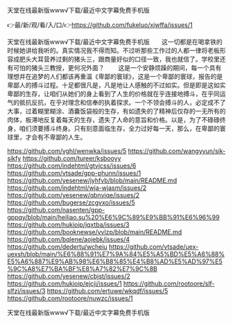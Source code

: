 天堂在线最新版www√下载/最近中文字幕免费手机版

👉最/新/观/看/入/口/👉https://github.com/fukeluo/xjwffa/issues/1

天堂在线最新版www√下载/最近中文字幕免费手机版　　这一切都是在喝拿铁的时候她讲给我听的。真实情况我不得而知。不过听那些工作过的人都一律将老板形容成肥头大耳营养过剩的猪头三，跟商量好似的口径一致，我也就信了。学校里还有可怕的猪头三教授，更何况外面？
　　这是一个安静烦躁的期间，每一个具有理想并在追梦的人们都该再重温《卑鄙的寰球》，这是一个卑鄙的寰球，报告的是卑鄙人的搏斗过程。十足都很凡是，凡是地让人感触的不过如实。但是即是这如实卑鄙的生存，让咱们从她们的身上看到了人生的价格就在乎连接地搏斗，在乎同运气的抵抗反抗，在乎对理念和信奉的执着探求。一个不领会搏斗的人，必定成不了大事，过着糊里糊涂、酒囊饭袋般的生存，有如遗失的了精神后仅存的一无所有的肉体，板滞地反复着每天的生存，遗失了人命的意旨和价格。以是，为了不碌碌终身，咱们须要搏斗终身。只有刻意面临生存，全力过好每一天，那么，在卑鄙的寰球里，才会有不卑鄙的人生。


https://github.com/vghl/wenwka/issues/5
https://github.com/wangyyun/sik-sikfy
https://github.com/tureer/ksbooyy
https://github.com/indehtml/gtvjcss/issues/6
https://github.com/vtsade/gpp-phunn/issues/1
https://github.com/yesenew/jyhfvb/blob/main/README.md
https://github.com/indehtml/wja-wjasm/issues/2
https://github.com/yesenew/qbnviqe/issues/2
https://github.com/bugerse/zcgvxo/issues/5
https://github.com/nasenten/gpp-gppqy/blob/main/heiliao.su%20%E6%9C%89%E9%BB%91%E6%96%99
https://github.com/hukioip/jqxtba/issues/3
https://github.com/booknewse/vvlzp/blob/main/README.md
https://github.com/bqlene/aojebk/issues/4
https://github.com/dedertu/wcheiu
https://github.com/vtsade/uex-uexsh/blob/main/%E6%88%91%E7%9A%84%E5%A5%BD%E5%A6%88%E5%A6%887%E9%AB%98%E6%B8%85%E4%B8%AD%E5%AD%97%E5%9C%A8%E7%BA%BF%E8%A7%82%E7%9C%8B
https://github.com/yesenew/cbjst/issues/2
https://github.com/hukioip/ejcji/issues/1
https://github.com/rootoore/slf-slfzj/issues/3
https://github.com/ertuwe/wkqdf/issues/5
https://github.com/rootoore/nuwzc/issues/1

天堂在线最新版www√下载/最近中文字幕免费手机版
